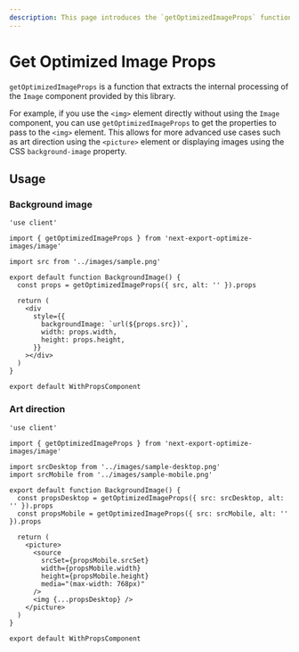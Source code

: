 ```yaml
---
description: This page introduces the `getOptimizedImageProps` function, which is used to get the props of a component.
---
```


# Get Optimized Image Props

`getOptimizedImageProps` is a function that extracts the internal processing of the `Image` component provided by this library.

For example, if you use the `<img>` element directly without using the `Image` component, you can use `getOptimizedImageProps` to get the properties to pass to the `<img>` element.
This allows for more advanced use cases such as art direction using the `<picture>` element or displaying images using the CSS `background-image` property.

## Usage

### Background image

```tsx
'use client'

import { getOptimizedImageProps } from 'next-export-optimize-images/image'

import src from '../images/sample.png'

export default function BackgroundImage() {
  const props = getOptimizedImageProps({ src, alt: '' }).props

  return (
    <div
      style={{
        backgroundImage: `url(${props.src})`,
        width: props.width,
        height: props.height,
      }}
    ></div>
  )
}

export default WithPropsComponent
```

### Art direction

```tsx
'use client'

import { getOptimizedImageProps } from 'next-export-optimize-images/image'

import srcDesktop from '../images/sample-desktop.png'
import srcMobile from '../images/sample-mobile.png'

export default function BackgroundImage() {
  const propsDesktop = getOptimizedImageProps({ src: srcDesktop, alt: '' }).props
  const propsMobile = getOptimizedImageProps({ src: srcMobile, alt: '' }).props

  return (
    <picture>
      <source
        srcSet={propsMobile.srcSet}
        width={propsMobile.width}
        height={propsMobile.height}
        media="(max-width: 768px)"
      />
      <img {...propsDesktop} />
    </picture>
  )
}

export default WithPropsComponent
```
